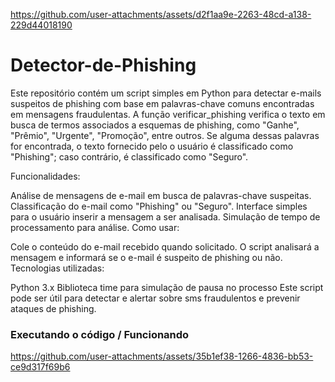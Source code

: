 

https://github.com/user-attachments/assets/d2f1aa9e-2263-48cd-a138-229d44018190

# Detector-de-Phishing
Este repositório contém um script simples em Python para detectar e-mails suspeitos de phishing com base em palavras-chave comuns encontradas em mensagens fraudulentas. A função verificar_phishing verifica o texto em busca de termos associados a esquemas de phishing, como "Ganhe", "Prêmio", "Urgente", "Promoção", entre outros. Se alguma dessas palavras for encontrada, o texto fornecido pelo o usuário é classificado como "Phishing"; caso contrário, é classificado como "Seguro".

Funcionalidades:

Análise de mensagens de e-mail em busca de palavras-chave suspeitas.
Classificação do e-mail como "Phishing" ou "Seguro".
Interface simples para o usuário inserir a mensagem a ser analisada.
Simulação de tempo de processamento para análise.
Como usar:

Cole o conteúdo do e-mail recebido quando solicitado.
O script analisará a mensagem e informará se o e-mail é suspeito de phishing ou não.
Tecnologias utilizadas:

Python 3.x
Biblioteca time para simulação de pausa no processo
Este script pode ser útil para detectar e alertar sobre sms fraudulentos e prevenir ataques de phishing.

### Executando o código / Funcionando

https://github.com/user-attachments/assets/35b1ef38-1266-4836-bb53-ce9d317f69b6


